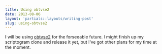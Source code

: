 ```yaml
---
title: Using obtvse2
date: 2013-08-06
layout: 'partials::layouts/writing-post'
slug: using-obtvse2
---
```


I will be using [obtvse2][1] for the forseeable future. I might finish up my scriptogram clone and release it yet, but I've got other plans for my time at the moment.

[1]: https://github.com/natew/obtvse2
